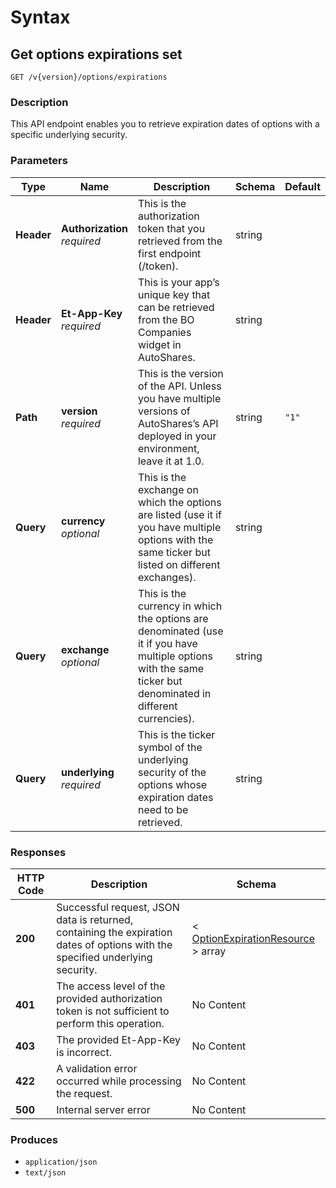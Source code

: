 # Syntax

## Get options expirations set

```
GET /v{version}/options/expirations
```

### Description

This API endpoint enables you to retrieve expiration dates of options with a specific underlying security.

### Parameters

| Type       | Name                                                         | Description                                                                                                                                                   | Schema | Default |
| ---------- | ------------------------------------------------------------ | ------------------------------------------------------------------------------------------------------------------------------------------------------------- | ------ | ------- |
| **Header** | <p><strong>Authorization</strong>  <br><em>required</em></p> | This is the authorization token that you retrieved from the first endpoint (/token).                                                                          | string |         |
| **Header** | <p><strong>Et-App-Key</strong>  <br><em>required</em></p>    | This is your app’s unique key that can be retrieved from the BO Companies widget in AutoShares.                                                              | string |         |
| **Path**   | <p><strong>version</strong>  <br><em>required</em></p>       | This is the version of the API. Unless you have multiple versions of AutoShares’s API deployed in your environment, leave it at 1.0.                         | string | `"1"`   |
| **Query**  | <p><strong>currency</strong>  <br><em>optional</em></p>      | This is the exchange on which the options are listed (use it if you have multiple options with the same ticker but listed on different exchanges).            | string |         |
| **Query**  | <p><strong>exchange</strong>  <br><em>optional</em></p>      | This is the currency in which the options are denominated (use it if you have multiple options with the same ticker but denominated in different currencies). | string |         |
| **Query**  | <p><strong>underlying</strong>  <br><em>required</em></p>    | This is the ticker symbol of the underlying security of the options whose expiration dates need to be retrieved.                                              | string |         |

### Responses

| HTTP Code | Description                                                                                                                   | Schema                                                                                              |
| --------- | ----------------------------------------------------------------------------------------------------------------------------- | --------------------------------------------------------------------------------------------------- |
| **200**   | Successful request, JSON data is returned, containing the expiration dates of options with the specified underlying security. | < [OptionExpirationResource](securities\_getoptionsexpirations.md#optionexpirationresource) > array |
| **401**   | The access level of the provided authorization token is not sufficient to perform this operation.                             | No Content                                                                                          |
| **403**   | The provided Et-App-Key is incorrect.                                                                                         | No Content                                                                                          |
| **422**   | A validation error occurred while processing the request.                                                                     | No Content                                                                                          |
| **500**   | Internal server error                                                                                                         | No Content                                                                                          |

### Produces

* `application/json`
* `text/json`
